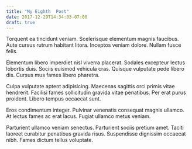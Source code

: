 ```yaml
---
title: "My Eighth  Post"
date: 2017-12-29T14:34:03-07:00
draft: true
---
```


Torquent ea tincidunt veniam. Scelerisque elementum magnis faucibus. Aute cursus rutrum habitant litora. Inceptos veniam dolore. Nullam fusce felis.

Elementum libero imperdiet nisl viverra placerat. Sodales excepteur lectus lobortis duis. Sociis euismod vehicula cras. Quisque vulputate pede libero dis. Cursus mus fames libero pharetra.

Culpa vulputate aptent adipisicing. Maecenas sagittis orci primis vitae hendrerit. Facilisi fames sollicitudin gravida vitae penatibus. Per erat purus proident. Libero tempus occaecat sunt.

Eros condimentum integer. Pulvinar venenatis consequat magnis ullamco. At lectus fames ac erat lacus. Fugiat ullamco metus veniam.

Parturient ullamco veniam senectus. Parturient sociis pretium amet. Taciti laoreet curabitur penatibus gravida risus. Suspendisse dignissim occaecat nibh. Fames dictum tellus voluptate.